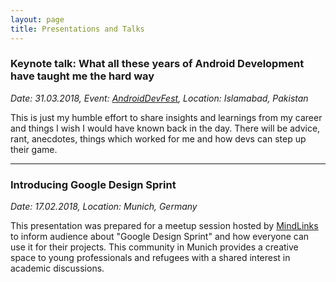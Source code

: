 ```yaml
---
layout: page
title: Presentations and Talks
---
```



### Keynote talk: What all these years of Android Development have taught me the hard way

*Date: 31.03.2018, Event: [AndroidDevFest](https://www.facebook.com/events/2028371470710712/), Location: Islamabad, Pakistan*

This is just my humble effort to share insights and learnings from my career and things I wish I would have known back in the day. There will be advice, rant, anecdotes, things which worked for me and how devs can step up their game.

<script async class="speakerdeck-embed" data-id="68a88f909e684780911573531866dea0" data-ratio="1.77777777777778" src="//speakerdeck.com/assets/embed.js"></script>

--- 

### Introducing Google Design Sprint

*Date: 17.02.2018, Location: Munich, Germany*

This presentation was prepared for a meetup session hosted by [MindLinks](http://www.mindlinks.de/) to inform audience about "Google Design Sprint" and how everyone can use it for their projects. This community in Munich provides a creative space to young professionals and refugees with a shared interest in academic discussions.

<script async class="speakerdeck-embed" data-id="b13b5fb5ca704e12b461500057b88ab0" data-ratio="1.77777777777778" src="//speakerdeck.com/assets/embed.js"></script>

